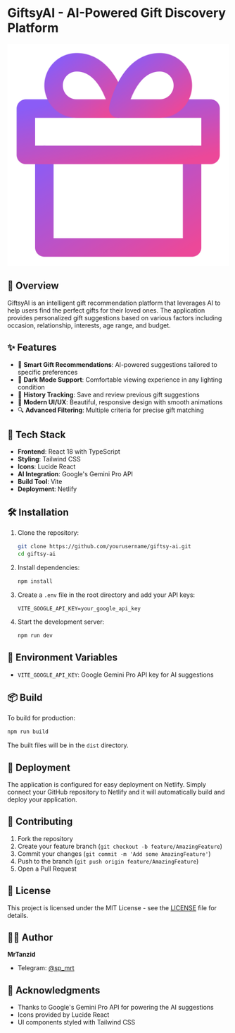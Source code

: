 # GiftsyAI - AI-Powered Gift Discovery Platform

![GiftsyAI](https://raw.githubusercontent.com/MrTanzid/giftsy-ai/main/public/favicon.svg)

## 🎁 Overview

GiftsyAI is an intelligent gift recommendation platform that leverages AI to help users find the perfect gifts for their loved ones. The application provides personalized gift suggestions based on various factors including occasion, relationship, interests, age range, and budget.

## ✨ Features

- 🎯 **Smart Gift Recommendations**: AI-powered suggestions tailored to specific preferences
- 🌙 **Dark Mode Support**: Comfortable viewing experience in any lighting condition
- 💾 **History Tracking**: Save and review previous gift suggestions
- 🎨 **Modern UI/UX**: Beautiful, responsive design with smooth animations
- 🔍 **Advanced Filtering**: Multiple criteria for precise gift matching

## 🚀 Tech Stack

- **Frontend**: React 18 with TypeScript
- **Styling**: Tailwind CSS
- **Icons**: Lucide React
- **AI Integration**: Google's Gemini Pro API
- **Build Tool**: Vite
- **Deployment**: Netlify

## 🛠️ Installation

1. Clone the repository:
   ```bash
   git clone https://github.com/yourusername/giftsy-ai.git
   cd giftsy-ai
   ```

2. Install dependencies:
   ```bash
   npm install
   ```

3. Create a `.env` file in the root directory and add your API keys:
   ```env
   VITE_GOOGLE_API_KEY=your_google_api_key
   ```

4. Start the development server:
   ```bash
   npm run dev
   ```

## 🔧 Environment Variables

- `VITE_GOOGLE_API_KEY`: Google Gemini Pro API key for AI suggestions

## 📦 Build

To build for production:

```bash
npm run build
```

The built files will be in the `dist` directory.

## 🚀 Deployment

The application is configured for easy deployment on Netlify. Simply connect your GitHub repository to Netlify and it will automatically build and deploy your application.

## 🤝 Contributing

1. Fork the repository
2. Create your feature branch (`git checkout -b feature/AmazingFeature`)
3. Commit your changes (`git commit -m 'Add some AmazingFeature'`)
4. Push to the branch (`git push origin feature/AmazingFeature`)
5. Open a Pull Request

## 📝 License

This project is licensed under the MIT License - see the [LICENSE](LICENSE) file for details.

## 👨‍💻 Author

**MrTanzid**
- Telegram: [@sp_mrt](https://t.me/sp_mrt)

## 🙏 Acknowledgments

- Thanks to Google's Gemini Pro API for powering the AI suggestions
- Icons provided by Lucide React
- UI components styled with Tailwind CSS